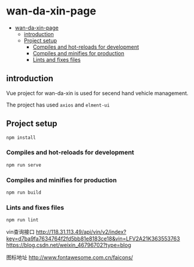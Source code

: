 
# wan-da-xin-page

- [wan-da-xin-page](#wan-da-xin-page)
  - [introduction](#introduction)
  - [Project setup](#project-setup)
    - [Compiles and hot-reloads for development](#compiles-and-hot-reloads-for-development)
    - [Compiles and minifies for production](#compiles-and-minifies-for-production)
    - [Lints and fixes files](#lints-and-fixes-files)



## introduction

Vue project for wan-da-xin is used for secend hand vehicle management.

The project has used `axios` and `elment-ui`

## Project setup
```
npm install
```

### Compiles and hot-reloads for development
```
npm run serve
```

### Compiles and minifies for production
```
npm run build
```

### Lints and fixes files
```
npm run lint
```


vin查询接口
http://118.31.113.49/api/vin/v2/index?key=d7ba9fa7634764f2fd5bb81e8183ce18&vin=LFV2A21K363553763
https://blog.csdn.net/weixin_46796702?type=blog

图标地址
http://www.fontawesome.com.cn/faicons/